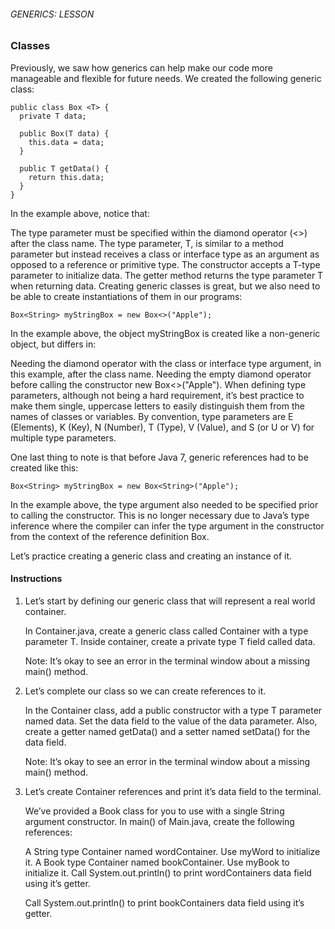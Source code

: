 ###### GENERICS: LESSON

### Classes

Previously, we saw how generics can help make our code more manageable and flexible for future needs. We created the following generic class:
```
public class Box <T> {
  private T data;
 
  public Box(T data) {
    this.data = data; 
  }
 
  public T getData() {
    return this.data;
  }  
}
```
In the example above, notice that:

The type parameter must be specified within the diamond operator (<>) after the class name.
The type parameter, T, is similar to a method parameter but instead receives a class or interface type as an argument as opposed to a reference or primitive type.
The constructor accepts a T-type parameter to initialize data.
The getter method returns the type parameter T when returning data.
Creating generic classes is great, but we also need to be able to create instantiations of them in our programs:
```
Box<String> myStringBox = new Box<>("Apple");
```
In the example above, the object myStringBox is created like a non-generic object, but differs in:

Needing the diamond operator with the class or interface type argument, <String> in this example, after the class name.
Needing the empty diamond operator before calling the constructor new Box<>("Apple").
When defining type parameters, although not being a hard requirement, it’s best practice to make them single, uppercase letters to easily distinguish them from the names of classes or variables. By convention, type parameters are E (Elements), K (Key), N (Number), T (Type), V (Value), and S (or U or V) for multiple type parameters.

One last thing to note is that before Java 7, generic references had to be created like this:
```
Box<String> myStringBox = new Box<String>("Apple");
```
In the example above, the <String> type argument also needed to be specified prior to calling the constructor. This is no longer necessary due to Java’s type inference where the compiler can infer the <String> type argument in the constructor from the context of the reference definition Box<String>.

Let’s practice creating a generic class and creating an instance of it.

#### Instructions

1. Let’s start by defining our generic class that will represent a real world container.

    In Container.java, create a generic class called Container with a type parameter T. Inside container, create a private type T field called data.

    Note: It’s okay to see an error in the terminal window about a missing main() method.

2. Let’s complete our class so we can create references to it.

    In the Container class, add a public constructor with a type T parameter named data. Set the data field to the value of the data parameter. Also, create a getter named getData() and a setter named setData() for the data field.

    Note: It’s okay to see an error in the terminal window about a missing main() method.

3. Let’s create Container references and print it’s data field to the terminal.

    We’ve provided a Book class for you to use with a single String argument constructor. In main() of Main.java, create the following references:

    A String type Container named wordContainer. Use myWord to initialize it.
    A Book type Container named bookContainer. Use myBook to initialize it.
    Call System.out.println() to print wordContainers data field using it’s getter.

    Call System.out.println() to print bookContainers data field using it’s getter.
